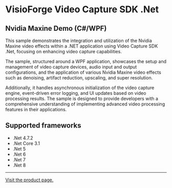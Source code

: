 ﻿# VisioForge Video Capture SDK .Net

## Nvidia Maxine Demo (C#/WPF)

This sample demonstrates the integration and utilization of the Nvidia Maxine video effects within a .NET application using Video Capture SDK .Net, focusing on enhancing video capture capabilities.

The sample, structured around a WPF application, showcases the setup and management of video capture devices, audio input and output configurations, and the application of various Nvidia Maxine video effects such as denoising, artifact reduction, upscaling, and super resolution.

Additionally, it handles asynchronous initialization of the video capture engine, event-driven error logging, and UI updates based on video processing results. The sample is designed to provide developers with a comprehensive understanding of implementing advanced video processing features in their applications.

## Supported frameworks

* .Net 4.7.2
* .Net Core 3.1
* .Net 5
* .Net 6
* .Net 7
* .Net 8

---

[Visit the product page.](https://www.visioforge.com/video-capture-sdk-net)
